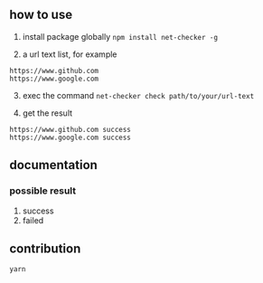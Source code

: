 ## how to use

1. install package globally `npm install net-checker -g`

2. a url text list, for example

```
https://www.github.com
https://www.google.com
```

3. exec the command `net-checker check path/to/your/url-text`

4. get the result

```
https://www.github.com success
https://www.google.com success
```

## documentation

### possible result

1. success
2. failed

## contribution

```bash
yarn
```

